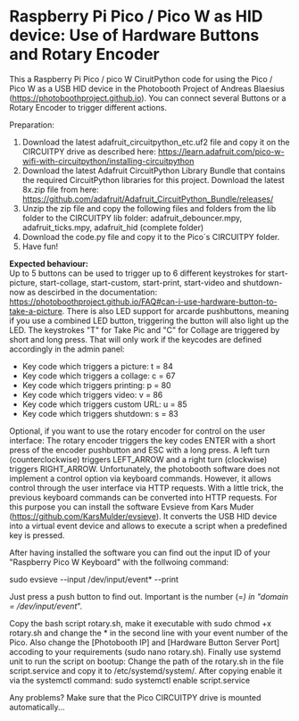 # Raspberry Pi Pico / Pico W as HID device: Use of Hardware Buttons and Rotary Encoder
This a Raspberry Pi Pico / pico W CiruitPython code for using the Pico / Pico W as a USB HID device in the Photobooth Project of Andreas Blaesius (https://photoboothproject.github.io). You can connect several Buttons or a Rotary Encoder to trigger different actions.

Preparation:

1. Download the latest adafruit_circuitpython_etc.uf2 file and copy it on the CIRCUITPY drive as described here: https://learn.adafruit.com/pico-w-wifi-with-circuitpython/installing-circuitpython
2. Download the latest Adafruit CircuitPython Library Bundle that contains the required CircuitPython libraries for this project. Download the latest 8x.zip file from here: https://github.com/adafruit/Adafruit_CircuitPython_Bundle/releases/
3. Unzip the zip file and copy the following files and folders from the lib folder to the CIRCUITPY lib folder: adafruit_debouncer.mpy, adafruit_ticks.mpy, adafruit_hid (complete folder)
4. Download the code.py file and copy it to the Pico´s CIRCUITPY folder.
5. Have fun!

<b>Expected behaviour:</b>  
Up to 5 buttons can be used to trigger up to 6 different keystrokes for start-picture, start-collage, start-custom, start-print, start-video and shutdown-now as descirbed in the documentation: https://photoboothproject.github.io/FAQ#can-i-use-hardware-button-to-take-a-picture.
There is also LED support for arcarde pushbuttons, meaning if you use a combined LED button, triggering the button will also light up the LED.
The keystrokes "T" for Take Pic and "C" for Collage are triggered by short and long press. That will only work if the keycodes are defined accordingly in the admin panel:

- Key code which triggers a picture: t = 84
- Key code which triggers a collage: c = 67
- Key code which triggers printing: p = 80
- Key code which triggers video: v = 86
- Key code which triggers custom URL: u = 85
- Key code which triggers shutdown: s = 83

Optional, if you want to use the rotary encoder for control on the user interface:
The rotary encoder triggers the key codes ENTER with a short press of the encoder pushbutton and ESC with a long press. A left turn (counterclockwise) triggers LEFT_ARROW and a right turn (clockwise) triggers RIGHT_ARROW. 
Unfortunately, the photobooth software does not implement a control option via keyboard commands. However, it allows control through the user interface via HTTP requests. With a little trick, the previous keyboard commands can be converted into HTTP requests. 
For this purpose you can install the software Evsieve from Kars Muder (https://github.com/KarsMulder/evsieve). It converts the USB HID device into a virtual event device and allows to execute a script when a predefined key is pressed.

After having installed the software you can find out the input ID of your "Raspberry Pico W Keyboard" with the follwoing command: 

sudo evsieve --input /dev/input/event* --print

Just press a push button to find out. Important is the number (=*) in "domain = /dev/input/event*".

Copy the bash script rotary.sh, make it executable with sudo chmod +x rotary.sh and change the * in the second line with your event number of the Pico. Also change the [Photobooth IP] and [Hardware Button Server Port] accoding to your requirements (sudo nano rotary.sh). Finally use systemd unit to run the script on bootup: Change the path of the rotary.sh in the file script.service and copy it to /etc/systemd/system/. After copying enable it via the systemctl command: sudo systemctl enable script.service

Any problems? Make sure that the Pico CIRCUITPY drive is mounted automatically...

